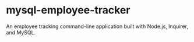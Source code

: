 # mysql-employee-tracker
An employee tracking command-line application built with Node.js, Inquirer, and MySQL.
